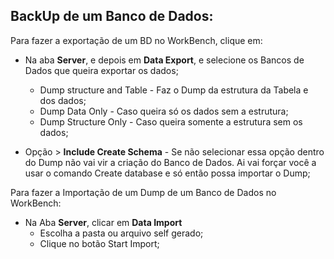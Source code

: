 ## BackUp de um Banco de Dados:

Para fazer a exportação de um BD no WorkBench, clique em:

- Na aba **Server**, e depois em **Data Export**, e selecione os Bancos de Dados que queira exportar os dados;

  - Dump structure and Table - Faz o Dump da estrutura da Tabela e dos dados;
  - Dump Data Only - Caso queira só os dados sem a estrutura;
  - Dump Structure Only - Caso queira somente a estrutura sem os dados;

- Opção > **Include Create Schema** - Se não selecionar essa opção dentro do Dump não vai vir a criação do Banco de Dados. Ai vai forçar você a usar o comando Create database e só então possa importar o Dump;

Para fazer a Importação de um Dump de um Banco de Dados no WorkBench:

- Na Aba **Server**, clicar em **Data Import**
  - Escolha a pasta ou arquivo self gerado;
  - Clique no botão Start Import;
